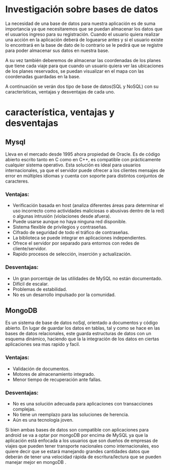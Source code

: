 # Investigación sobre bases de datos

La necesidad de una base de datos para nuestra aplicación es de suma importancia ya que necesitaremos que se puedan almacenar los datos que el usuarios ingreso para su registración. Cuando el usuario quiera realizar una acción en la aplicación deberá de loguearse antes y si el usuario existe lo encontrará en la base de dato de lo contrario se le pedirá que se registre para poder almacenar sus datos en nuestra base.

A su vez también deberemos de almacenar las coordenadas de los planes que tiene cada viaje para que cuando un usuario quiera ver las ubicaciones de los planes reservados, se puedan visualizar en el mapa con las coordenadas guardadas en la base.

A continuación se verán dos tipo de base de datos(SQL y NoSQL) con su características, ventajas y desventajas de cada uno.

# característica, ventajas y desventajas

## Mysql

Lleva en el mercado desde 1995 ahora propiedad de Oracle. Es de código abierto escrito tanto en C como en C++, es compatible con prácticamente cualquier sistema operativo. Esta solución es ideal para usuarios internacionales, ya que el servidor puede ofrecer a los clientes mensajes de error en múltiples idiomas y cuenta con soporte para distintos conjuntos de caracteres.

### Ventajas:

- Verificación basada en host (analiza diferentes áreas para determinar el uso incorrecto como actividades maliciosas o abusivas dentro de la red) o algunas intrusión (violaciones desde afuera).
- Puede usarse aunque no haya ninguna red disponible.
- Sistema flexible de privilegios y contraseñas.
- Cifrado de seguridad de todo el tráfico de contraseñas.
- La biblioteca se puede integrar en aplicaciones independientes.
- Ofrece el servidor por separado para entornos con redes de cliente/servidor.
- Rapido procesos de selección, inserción y actualización.

### Desventajas:

- Un gran porcentaje de las utilidades de MySQL no están documentado.
- Difícil de escalar.
- Problemas de estabilidad.
- No es un desarrollo impulsado por la comunidad.

## MongoDB

Es un sistema de base de datos noSql, orientado a documentos y código abierto. En lugar de guardar los datos en tablas, tal y como se hace en las bases de datos relacionales, este guarda estructuras de datos con un esquema dinámico, haciendo que la la integración de los datos en ciertas aplicaciones sea mas rapido y facil.

###


### **Ventajas:**

- Validación de documentos.
- Motores de almacenamiento integrado.
- Menor tiempo de recuperación ante fallas.

### **Desventajas:**

- No es una solución adecuada para aplicaciones con transacciones complejas.
- No tiene un reemplazo para las soluciones de herencia.
- Aún es una tecnología joven.

Si bien ambas bases de datos son compatible con aplicaciones para android se va a optar por mongoDB por encima de MySQL ya que la aplicación está enfocada a los usuarios que son dueños de empresas de viajes que pueden tener transporte nacionales como internacionales, eso quiere decir que se estará manejando grandes cantidades datos que deberán de tener una velocidad rápida de escritura/lectura que se pueden manejar mejor en mongoDB .